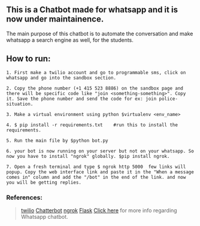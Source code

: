 ## This is a Chatbot made for whatsapp and it is now under maintainence.

The main purpose of this chatbot is to automate the conversation and make whatsapp a search engine as well, for the students.

## How to run:
```
1. First make a twilio account and go to programmable sms, click on whatsapp and go into the sandbox section.

2. Copy the phone number (+1 415 523 8886) on the sandbox page and there will be specific code like "join <something-something>". Copy it. Save the phone number and send the code for ex: join police-situation.

3. Make a virtual environment using python $virtualenv <env_name> 

4. $ pip install -r requirements.txt    #run this to install the requirements.

5. Run the main file by $python bot.py

6. your bot is now running on your server but not on your whatsapp. So now you have to install "ngrok" globally. $pip install ngrok.

7. Open a fresh terminal and type $ ngrok http 5000  few links will popup. Copy the web interface link and paste it in the "When a message comes in" column and add the "/bot" in the end of the link. and now you will be getting replies.
```

### References:
> [twilio](http://twilio.com/)
>[Chatterbot](https://github.com/gunthercox/ChatterBot/tree/0c4e38877a8a43458ac925444bb11d08aa5976fe)
>[ngrok](https://pypi.org/project/ngrok/)
>[Flask](https://pypi.org/project/Flask/)
>[Click here](https://www.twilio.com/blog/build-a-whatsapp-chatbot-with-python-flask-and-twilio) for more info regarding Whatsapp chatbot.
